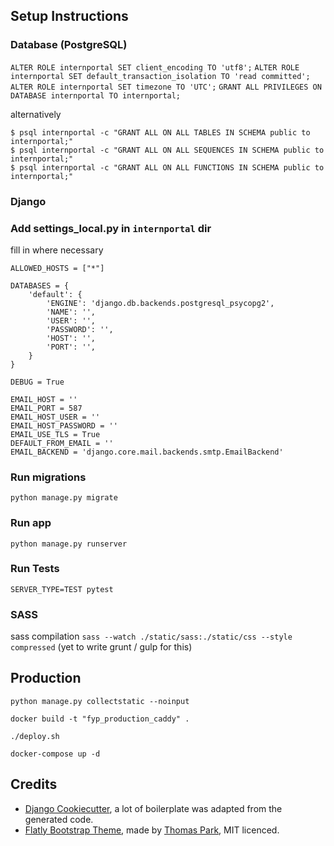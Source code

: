 ## Setup Instructions

### Database (PostgreSQL)
`ALTER ROLE internportal SET client_encoding TO 'utf8';`
`ALTER ROLE internportal SET default_transaction_isolation TO 'read committed';`
`ALTER ROLE internportal SET timezone TO 'UTC';`
`GRANT ALL PRIVILEGES ON DATABASE internportal TO internportal;  `

alternatively
```
$ psql internportal -c "GRANT ALL ON ALL TABLES IN SCHEMA public to internportal;"
$ psql internportal -c "GRANT ALL ON ALL SEQUENCES IN SCHEMA public to internportal;"
$ psql internportal -c "GRANT ALL ON ALL FUNCTIONS IN SCHEMA public to internportal;"
```

### Django
### Add settings\_local.py in `internportal` dir
fill in where necessary
```
ALLOWED_HOSTS = ["*"]

DATABASES = {
    'default': {
        'ENGINE': 'django.db.backends.postgresql_psycopg2',
        'NAME': '',
        'USER': '',
        'PASSWORD': '',
        'HOST': '',
        'PORT': '',
    }
}

DEBUG = True

EMAIL_HOST = ''
EMAIL_PORT = 587
EMAIL_HOST_USER = ''
EMAIL_HOST_PASSWORD = ''
EMAIL_USE_TLS = True
DEFAULT_FROM_EMAIL = ''
EMAIL_BACKEND = 'django.core.mail.backends.smtp.EmailBackend'

```

### Run migrations

`python manage.py migrate`

### Run app

`python manage.py runserver`

### Run Tests
`SERVER_TYPE=TEST pytest`

### SASS
sass compilation `sass --watch ./static/sass:./static/css --style compressed` (yet to write grunt / gulp for this)

## Production
`python manage.py collectstatic --noinput`

`docker build -t "fyp_production_caddy" .`

`./deploy.sh`

`docker-compose up -d`

## Credits
- [Django Cookiecutter](https://github.com/pydanny/cookiecutter-django), a lot of boilerplate was adapted from the generated code.
- [Flatly Bootstrap Theme](https://bootswatch.com/flatly/), made by [Thomas Park](https://thomaspark.co/), MIT licenced.